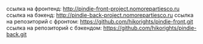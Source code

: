 ссылка на фронтенд: http://pindie-front-project.nomorepartiesco.ru
ссылка на бэкенд: http://pindie-back-project.nomorepartiesco.ru
ссылка на репозиторий с фронтом: https://github.com/hikorights/pindie-front.git
ссылка на репозиторий с бэкендом: https://github.com/hikorights/pindie-back.git